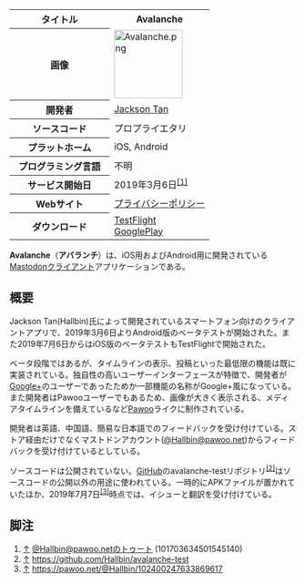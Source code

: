 <div>

<table>
<colgroup>
<col style="width: 50%" />
<col style="width: 50%" />
</colgroup>
<tbody>
<tr class="header">
<th>タイトル</th>
<th>Avalanche</th>
</tr>

<tr class="odd">
<th>画像</th>
<td><a href="/%E3%83%95%E3%82%A1%E3%82%A4%E3%83%AB:Avalanche.png"><img src="/images/thumb/e/ed/Avalanche.png/120px-Avalanche.png" srcset="/images/thumb/e/ed/Avalanche.png/180px-Avalanche.png 1.5x, /images/thumb/e/ed/Avalanche.png/240px-Avalanche.png 2x" width="120" height="120" alt="Avalanche.png" /></a></td>
</tr>
<tr class="even">
<th scope="row">開発者</th>
<td><a href="https://pawoo.net/@hallbin" rel="nofollow">Jackson Tan</a></td>
</tr>
<tr class="odd">
<th scope="row">ソースコード</th>
<td>プロプライエタリ</td>
</tr>
<tr class="even">
<th scope="row">プラットホーム</th>
<td>iOS, Android</td>
</tr>
<tr class="odd">
<th scope="row">プログラミング言語</th>
<td>不明</td>
</tr>
<tr class="even">
<th scope="row">サービス開始日</th>
<td>2019年3月6日<sup><a href="#cite_note-1">[1]</a></sup></td>
</tr>
<tr class="odd">
<th scope="row">Webサイト</th>
<td><a href="https://sites.google.com/view/avalanche-privacy-policy/home" rel="nofollow">プライバシーポリシー</a></td>
</tr>
<tr class="even">
<th scope="row">ダウンロード</th>
<td><a href="https://testflight.apple.com/join/2Cv2j78K" rel="nofollow">TestFlight</a><br />
<a href="https://play.google.com/store/apps/details?id=com.avalanche.avalanche" rel="nofollow">GooglePlay</a></td>
</tr>
</tbody>
</table>

  

**Avalanche**（**アバランチ**）は、iOS用およびAndroid用に開発されている[Mastodon](/%E3%83%9E%E3%82%B9%E3%83%88%E3%83%89%E3%83%B3 "マストドン")[クライアント](/%E3%82%AF%E3%83%A9%E3%82%A4%E3%82%A2%E3%83%B3%E3%83%88 "クライアント")アプリケーションである。

## 概要

Jackson Tan(Hallbin)氏によって開発されているスマートフォン向けのクライアントアプリで、2019年3月6日よりAndroid版のベータテストが開始された。また2019年7月6日からはiOS版のベータテストもTestFlightで開始された。

ベータ段階ではあるが、タイムラインの表示、投稿といった最低限の機能は既に実装されている。独自性の高いユーザーインターフェースが特徴で、開発者が[Google+](/Google%2B "Google+")のユーザーであったためか一部機能の名称がGoogle+風になっている。また開発者はPawooユーザーでもあるため、画像が大きく表示される、メディアタイムラインを備えているなど[Pawoo](/Pawoo "Pawoo")ライクに制作されている。

開発者は英語、中国語、簡易な日本語でのフィードバックを受け付けている。ストア経由だけでなくマストドンアカウント(<a href="https://pawoo.net/@hallbin" rel="nofollow">@Hallbin@pawoo.net</a>)からフィードバックを受け付けているとしている。

ソースコードは公開されていない。[GitHub](/GitHub "GitHub")のavalanche-testリポジトリ<sup>[\[2\]](#cite_note-2)</sup>はソースコードの公開以外の用途に使われている。一時的にAPKファイルが置かれていたほか、2019年7月7日<sup>[\[3\]](#cite_note-3)</sup>時点では、イシューと翻訳を受け付けている。

## 脚注

<div>

1.  [↑](#cite_ref-1) <a href="https://pawoo.net/@Hallbin/101703634501545140" rel="nofollow">@Hallbin@pawoo.netのトゥート (101703634501545140)</a>
2.  [↑](#cite_ref-2) <a href="https://github.com/Hallbin/avalanche-test" rel="nofollow">https://github.com/Hallbin/avalanche-test</a>
3.  [↑](#cite_ref-3) <a href="https://pawoo.net/@Hallbin/102400247633869617" rel="nofollow">https://pawoo.net/@Hallbin/102400247633869617</a>

</div>

</div>
